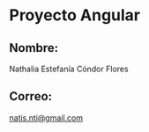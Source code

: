 # Proyecto Angular
 ## Nombre: 
 Nathalia Estefanía Cóndor Flores
 ## Correo: 
 natis.nti@gmail.com


